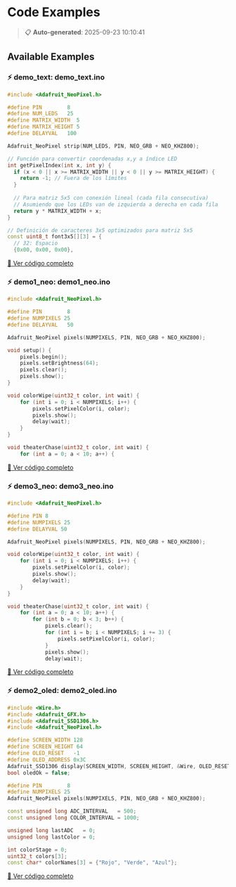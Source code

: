 # Code Examples

> 📋 **Auto-generated**: 2025-09-23 10:10:41

## Available Examples

### ⚡ demo_text: demo_text.ino
```cpp
#include <Adafruit_NeoPixel.h>

#define PIN        8
#define NUM_LEDS   25
#define MATRIX_WIDTH  5
#define MATRIX_HEIGHT 5
#define DELAYVAL   100

Adafruit_NeoPixel strip(NUM_LEDS, PIN, NEO_GRB + NEO_KHZ800);

// Función para convertir coordenadas x,y a índice LED
int getPixelIndex(int x, int y) {
  if (x < 0 || x >= MATRIX_WIDTH || y < 0 || y >= MATRIX_HEIGHT) {
    return -1; // Fuera de los límites
  }
  
  // Para matriz 5x5 con conexión lineal (cada fila consecutiva)
  // Asumiendo que los LEDs van de izquierda a derecha en cada fila
  return y * MATRIX_WIDTH + x;
}

// Definición de caracteres 3x5 optimizados para matriz 5x5
const uint8_t font3x5[][3] = {
  // 32: Espacio
  {0x00, 0x00, 0x00},
```
[📄 Ver código completo](software/examples/c/demo_text/demo_text.ino)

### ⚡ demo1_neo: demo1_neo.ino
```cpp
#include <Adafruit_NeoPixel.h>

#define PIN        8
#define NUMPIXELS 25
#define DELAYVAL   50

Adafruit_NeoPixel pixels(NUMPIXELS, PIN, NEO_GRB + NEO_KHZ800);

void setup() {
    pixels.begin();
    pixels.setBrightness(64);
    pixels.clear();
    pixels.show();
}

void colorWipe(uint32_t color, int wait) {
    for (int i = 0; i < NUMPIXELS; i++) {
        pixels.setPixelColor(i, color);
        pixels.show();
        delay(wait);
    }
}

void theaterChase(uint32_t color, int wait) {
    for (int a = 0; a < 10; a++) {
```
[📄 Ver código completo](software/examples/c/demo1_neo/demo1_neo.ino)

### ⚡ demo3_neo: demo3_neo.ino
```cpp
#include <Adafruit_NeoPixel.h>

#define PIN 8
#define NUMPIXELS 25
#define DELAYVAL 50

Adafruit_NeoPixel pixels(NUMPIXELS, PIN, NEO_GRB + NEO_KHZ800);

void colorWipe(uint32_t color, int wait) {
    for (int i = 0; i < NUMPIXELS; i++) {
        pixels.setPixelColor(i, color);
        pixels.show();
        delay(wait);
    }
}

void theaterChase(uint32_t color, int wait) {
    for (int a = 0; a < 10; a++) {
        for (int b = 0; b < 3; b++) {
            pixels.clear();
            for (int i = b; i < NUMPIXELS; i += 3) {
                pixels.setPixelColor(i, color);
            }
            pixels.show();
            delay(wait);
```
[📄 Ver código completo](software/examples/c/demo3_neo/demo3_neo.ino)

### ⚡ demo2_oled: demo2_oled.ino
```cpp
#include <Wire.h>
#include <Adafruit_GFX.h>
#include <Adafruit_SSD1306.h>
#include <Adafruit_NeoPixel.h>

#define SCREEN_WIDTH 128
#define SCREEN_HEIGHT 64
#define OLED_RESET   -1
#define OLED_ADDRESS 0x3C
Adafruit_SSD1306 display(SCREEN_WIDTH, SCREEN_HEIGHT, &Wire, OLED_RESET);
bool oledOk = false;

#define PIN        8
#define NUMPIXELS 25
Adafruit_NeoPixel pixels(NUMPIXELS, PIN, NEO_GRB + NEO_KHZ800);

const unsigned long ADC_INTERVAL   = 500;
const unsigned long COLOR_INTERVAL = 1000;

unsigned long lastADC   = 0;
unsigned long lastColor = 0;

int colorStage = 0;
uint32_t colors[3];
const char* colorNames[3] = {"Rojo", "Verde", "Azul"};
```
[📄 Ver código completo](software/examples/c/demo2_oled/demo2_oled.ino)

